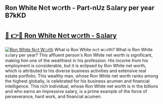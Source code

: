 ## Ron White N𝚎t w𝚘rth - Part-nUz S𝚊lary per year B7kKD

# <h2><a href="http://gc3htl.nevu.top/?p=Ron+White">🔗 👉🔴 Ron White N𝚎t w𝚘rth - S𝚊lary</a></h2>

[![Ron White N𝚎t W𝚘rth](https://i.imgur.com/Oavwk0R.jpeg)](http://gc3htl.nevu.top/?p=Ron+White)
What is Ron White n𝚎t w𝚘rth? What is Ron White s𝚊lary per year?
This affluent person's Ron White net worth is significant, making him one of the wealthiest in his profession. His income from his employment is considerable, but it is eclipsed by Ron White net worth, which is attributed to his diverse business activities and extensive real estate portfolio. This wealthy man, whose Ron White net worth ranks among the highest globally, is celebrated for his business acumen and financial intelligence. This rich individual, whose Ron White net worth is in the billions and who earns an impressive salary, is a prime example of the force of perseverance, hard work, and financial acumen.
